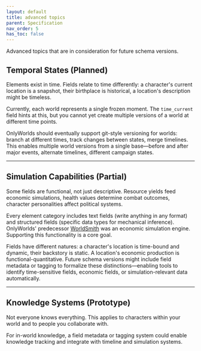 ```yaml
---
layout: default
title: advanced topics
parent: Specification
nav_order: 5
has_toc: false
---
```


Advanced topics that are in consideration for future schema versions.

## Temporal States (Planned)

Elements exist in time. Fields relate to time differently: a character's current location is a snapshot, their birthplace is historical, a location's description might be timeless.

Currently, each world represents a single frozen moment. The `time_current` field hints at this, but you cannot yet create multiple versions of a world at different time points.  

OnlyWorlds should eventually support git-style versioning for worlds: branch at different times, track changes between states, merge timelines. This enables multiple world versions from a single base—before and after major events, alternate timelines, different campaign states.

---

## Simulation Capabilities (Partial)

Some fields are functional, not just descriptive. Resource yields feed economic simulations, health values determine combat outcomes, character personalities affect political systems.

Every element category includes text fields (write anything in any format) and structured fields (specific data types for mechanical inference). OnlyWorlds' predecessor [WorldSmith](https://www.onlyworlds.com/sikelia) was an economic simulation engine. Supporting this functionality is a core goal.

Fields have different natures: a character's location is time-bound and dynamic, their backstory is static. A location's economic production is functional-quantitative. Future schema versions might include field metadata or tagging to formalize these distinctions—enabling tools to identify time-sensitive fields, economic fields, or simulation-relevant data automatically.


---

## Knowledge Systems (Prototype)

Not everyone knows everything. This applies to characters within your world and to people you collaborate with.

For in-world knowledge, a field metadata or tagging system could enable knowledge tracking and integrate with timeline and simulation systems.

 